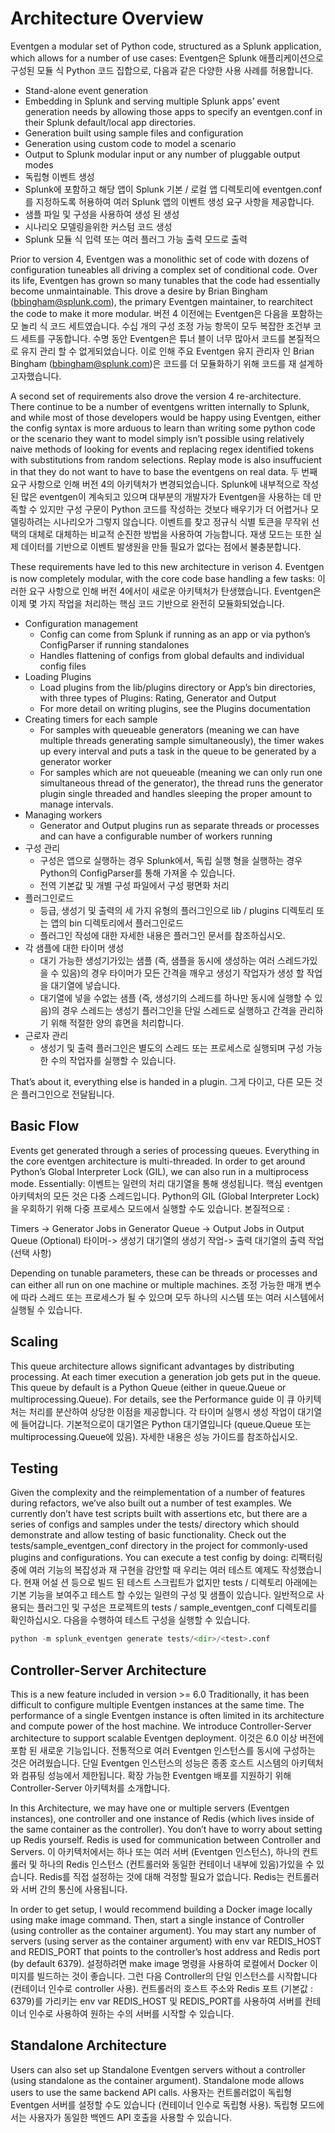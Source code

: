 # Architecture Overview

Eventgen a modular set of Python code, structured as a Splunk application, which allows for a number of use cases:
Eventgen은 Splunk 애플리케이션으로 구성된 모듈 식 Python 코드 집합으로, 다음과 같은 다양한 사용 사례를 허용합니다.

- Stand-alone event generation
- Embedding in Splunk and serving multiple Splunk apps’ event generation needs by allowing those apps to specify an eventgen.conf in their Splunk default/local app directories.
- Generation built using sample files and configuration
- Generation using custom code to model a scenario
- Output to Splunk modular input or any number of pluggable output modes
- 독립형 이벤트 생성
- Splunk에 포함하고 해당 앱이 Splunk 기본 / 로컬 앱 디렉토리에 eventgen.conf를 지정하도록 허용하여 여러 Splunk 앱의 이벤트 생성 요구 사항을 제공합니다.
- 샘플 파일 및 구성을 사용하여 생성 된 생성
- 시나리오 모델링을위한 커스텀 코드 생성
- Splunk 모듈 식 입력 또는 여러 플러그 가능 출력 모드로 출력

Prior to version 4, Eventgen was a monolithic set of code with 
dozens of configuration tuneables all driving a complex set of conditional code. Over its life, Eventgen has grown so many tunables that the code had essentially become unmaintainable. This drove a desire by Brian Bingham (bbingham@splunk.com), the primary Eventgen maintainer, to rearchitect the code to make it more modular.
버전 4 이전에는 Eventgen은 다음을 포함하는 모 놀리 식 코드 세트였습니다.
수십 개의 구성 조정 가능 항목이 모두 복잡한 조건부 코드 세트를 구동합니다. 수명 동안 Eventgen은 튜너 블이 너무 많아서 코드를 본질적으로 유지 관리 할 수 없게되었습니다. 이로 인해 주요 Eventgen 유지 관리자 인 Brian Bingham (bbingham@splunk.com)은 코드를 더 모듈화하기 위해 코드를 재 설계하고자했습니다.

A second set of requirements also drove the version 4 re-architecture. There continue to be a number of eventgens written internally to Splunk, and while most of those developers would be happy using Eventgen, either the config syntax is more arduous to learn than writing some python code or the scenario they want to model simply isn’t possible using relatively naive methods of looking for events and replacing regex identified tokens with substitutions from random selections. Replay mode is also insuffucient in that they do not want to have to base the eventgens on real data.
두 번째 요구 사항으로 인해 버전 4의 아키텍처가 변경되었습니다. Splunk에 내부적으로 작성된 많은 eventgen이 계속되고 있으며 대부분의 개발자가 Eventgen을 사용하는 데 만족할 수 있지만 구성 구문이 Python 코드를 작성하는 것보다 배우기가 더 어렵거나 모델링하려는 시나리오가 그렇지 않습니다. 이벤트를 찾고 정규식 식별 토큰을 무작위 선택의 대체로 대체하는 비교적 순진한 방법을 사용하여 가능합니다. 재생 모드는 또한 실제 데이터를 기반으로 이벤트 발생원을 만들 필요가 없다는 점에서 불충분합니다.

These requirements have led to this new architecture in verison 4. Eventgen is now completely modular, with the core code base handling a few tasks:
이러한 요구 사항으로 인해 버전 4에서이 새로운 아키텍처가 탄생했습니다. Eventgen은 이제 몇 가지 작업을 처리하는 핵심 코드 기반으로 완전히 모듈화되었습니다.

- Configuration management
  - Config can come from Splunk if running as an app or via python’s ConfigParser if running standalones
  - Handles flattening of configs from global defaults and individual config files
- Loading Plugins
  - Load plugins from the lib/plugins directory or App’s bin directories, with three types of Plugins: Rating, Generator and Output
  - For more detail on writing plugins, see the Plugins documentation
- Creating timers for each sample
  - For samples with queueable generators (meaning we can have multiple threads generating sample simultaneously), the timer wakes up every interval and puts a task in the queue to be generated by a generator worker
  - For samples which are not queueable (meaning we can only run one simultaneous thread of the generator), the thread runs the generator plugin single threaded and handles sleeping the proper amount to manage intervals.
- Managing workers
  - Generator and Output plugins run as separate threads or processes and can have a configurable number of workers running
- 구성 관리
  - 구성은 앱으로 실행하는 경우 Splunk에서, 독립 실행 형을 실행하는 경우 Python의 ConfigParser를 통해 가져올 수 있습니다.
  - 전역 기본값 및 개별 구성 파일에서 구성 평면화 처리
- 플러그인로드
  - 등급, 생성기 및 출력의 세 가지 유형의 플러그인으로 lib / plugins 디렉토리 또는 앱의 bin 디렉토리에서 플러그인로드
  - 플러그인 작성에 대한 자세한 내용은 플러그인 문서를 참조하십시오.
- 각 샘플에 대한 타이머 생성
  - 대기 가능한 생성기가있는 샘플 (즉, 샘플을 동시에 생성하는 여러 스레드가있을 수 있음)의 경우 타이머가 모든 간격을 깨우고 생성기 작업자가 생성 할 작업을 대기열에 넣습니다.
  - 대기열에 넣을 수없는 샘플 (즉, 생성기의 스레드를 하나만 동시에 실행할 수 있음)의 경우 스레드는 생성기 플러그인을 단일 스레드로 실행하고 간격을 관리하기 위해 적절한 양의 휴면을 처리합니다.
- 근로자 관리
  - 생성기 및 출력 플러그인은 별도의 스레드 또는 프로세스로 실행되며 구성 가능한 수의 작업자를 실행할 수 있습니다.

That’s about it, everything else is handed in a plugin.
그게 다이고, 다른 모든 것은 플러그인으로 전달됩니다.

## Basic Flow

Events get generated through a series of processing queues. Everything in the core eventgen architecture is multi-threaded. In order to get around Python’s Global Interpreter Lock (GIL), we can also run in a multiprocess mode. Essentially:
이벤트는 일련의 처리 대기열을 통해 생성됩니다. 핵심 eventgen 아키텍처의 모든 것은 다중 스레드입니다. Python의 GIL (Global Interpreter Lock)을 우회하기 위해 다중 프로세스 모드에서 실행할 수도 있습니다. 본질적으로 :

Timers -> Generator Jobs in Generator Queue -> Output Jobs in Output Queue (Optional)
타이머-> 생성기 대기열의 생성기 작업-> 출력 대기열의 출력 작업 (선택 사항)

Depending on tunable parameters, these can be threads or processes and can either all run on one machine or multiple machines.
조정 가능한 매개 변수에 따라 스레드 또는 프로세스가 될 수 있으며 모두 하나의 시스템 또는 여러 시스템에서 실행될 수 있습니다.

## Scaling

This queue architecture allows significant advantages by distributing processing. At each timer execution a generation job gets put in the queue. This queue by default is a Python Queue (either in queue.Queue or multiprocessing.Queue). For details, see the Performance guide
이 큐 아키텍처는 처리를 분산하여 상당한 이점을 제공합니다. 각 타이머 실행시 생성 작업이 대기열에 들어갑니다. 기본적으로이 대기열은 Python 대기열입니다 (queue.Queue 또는 multiprocessing.Queue에 있음). 자세한 내용은 성능 가이드를 참조하십시오.

## Testing

Given the complexity and the reimplementation of a number of features during refactors, we’ve also built out a number of test examples. We currently don’t have test scripts built with assertions etc, but there are a series of configs and samples under the tests/ directory which should demonstrate and allow testing of basic functionality. Check out the tests/sample_eventgen_conf directory in the project for commonly-used plugins and configurations. You can execute a test config by doing:
리팩터링 중에 여러 기능의 복잡성과 재 구현을 감안할 때 우리는 여러 테스트 예제도 작성했습니다. 현재 어설 션 등으로 빌드 된 테스트 스크립트가 없지만 tests / 디렉토리 아래에는 기본 기능을 보여주고 테스트 할 수있는 일련의 구성 및 샘플이 있습니다. 일반적으로 사용되는 플러그인 및 구성은 프로젝트의 tests / sample_eventgen_conf 디렉토리를 확인하십시오. 다음을 수행하여 테스트 구성을 실행할 수 있습니다.

```python
python -m splunk_eventgen generate tests/<dir>/<test>.conf
```

## Controller-Server Architecture

This is a new feature included in version >= 6.0 Traditionally, it has been difficult to configure multiple Eventgen instances at the same time. The performance of a single Eventgen instance is often limited in its architecture and compute power of the host machine. We introduce Controller-Server architecture to support scalable Eventgen deployment.
이것은 6.0 이상 버전에 포함 된 새로운 기능입니다. 전통적으로 여러 Eventgen 인스턴스를 동시에 구성하는 것은 어려웠습니다. 단일 Eventgen 인스턴스의 성능은 종종 호스트 시스템의 아키텍처와 컴퓨팅 성능에서 제한됩니다. 확장 가능한 Eventgen 배포를 지원하기 위해 Controller-Server 아키텍처를 소개합니다.

In this Architecture, we may have one or multiple servers (Eventgen instances), one controller and one instance of Redis (which lives inside of the same container as the controller). You don’t have to worry about setting up Redis yourself. Redis is used for communication between Controller and Servers.
이 아키텍처에서는 하나 또는 여러 서버 (Eventgen 인스턴스), 하나의 컨트롤러 및 하나의 Redis 인스턴스 (컨트롤러와 동일한 컨테이너 내부에 있음)가있을 수 있습니다. Redis를 직접 설정하는 것에 대해 걱정할 필요가 없습니다. Redis는 컨트롤러와 서버 간의 통신에 사용됩니다.

In order to get setup, I would recommend building a Docker image locally using make image command. Then, start a single instance of Controller (using controller as the container argument). You may start any number of servers (using server as the container argument) with env var REDIS_HOST and REDIS_PORT that points to the controller’s host address and Redis port (by default 6379).
설정하려면 make image 명령을 사용하여 로컬에서 Docker 이미지를 빌드하는 것이 좋습니다. 그런 다음 Controller의 단일 인스턴스를 시작합니다 (컨테이너 인수로 controller 사용). 컨트롤러의 호스트 주소와 Redis 포트 (기본값 : 6379)를 가리키는 env var REDIS_HOST 및 REDIS_PORT를 사용하여 서버를 컨테이너 인수로 사용하여 원하는 수의 서버를 시작할 수 있습니다.

## Standalone Architecture

Users can also set up Standalone Eventgen servers without a controller (using standalone as the container argument). Standalone mode allows users to use the same backend API calls.
사용자는 컨트롤러없이 독립형 Eventgen 서버를 설정할 수도 있습니다 (컨테이너 인수로 독립형 사용). 독립형 모드에서는 사용자가 동일한 백엔드 API 호출을 사용할 수 있습니다.
